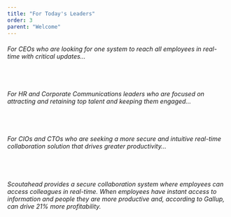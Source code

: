 ```yaml
---
title: "For Today's Leaders"
order: 3
parent: "Welcome"
---
```




###### For CEOs who are looking for one system to reach all employees in real-time with critical updates…

&nbsp;

###### For HR and Corporate Communications leaders who are focused on attracting and retaining top talent and keeping them engaged…

&nbsp;

###### For CIOs and CTOs who are seeking a more secure and intuitive real-time collaboration solution that drives greater productivity…

&nbsp;

###### Scoutahead provides a secure collaboration system where employees can access colleagues in real-time. When employees have instant access to information and people they are more productive and, according to Gallup, can drive 21% more profitability.
